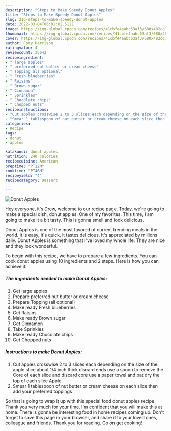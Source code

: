 ```yaml
---
description: "Steps to Make Speedy Donut Apples"
title: "Steps to Make Speedy Donut Apples"
slug: 216-steps-to-make-speedy-donut-apples
date: 2022-03-04T06:01:02.512Z
image: https://img-global.cpcdn.com/recipes/41cbfe4aabc63af3/680x482cq70/donut-apples-recipe-main-photo.jpg
thumbnail: https://img-global.cpcdn.com/recipes/41cbfe4aabc63af3/680x482cq70/donut-apples-recipe-main-photo.jpg
cover: https://img-global.cpcdn.com/recipes/41cbfe4aabc63af3/680x482cq70/donut-apples-recipe-main-photo.jpg
author: Cory Harrison
ratingvalue: 4
reviewcount: 36642
recipeingredient:
- " large apples"
- " preferred nut butter or cream cheese"
- " Topping all optional"
- " Fresh blueberries"
- " Raisins"
- " Brown sugar"
- " Cinnamon"
- " Sprinkles"
- " Chocolate chips"
- " Chopped nuts"
recipeinstructions:
- "Cut apples crosswise 2 to 3 slices each depending on the size of the apple slice about 1/4 inch thick discard ends use a spoon to remove the Core of each slice and discard core use a paper towel and pat dry the top of each slice Apple"
- "Smear 1 tablespoon of nut butter or cream cheese on each slice then add your preferred toppings"
categories:
- Recipe
tags:
- donut
- apples

katakunci: donut apples 
nutrition: 240 calories
recipecuisine: American
preptime: "PT12M"
cooktime: "PT46M"
recipeyield: "4"
recipecategory: Dessert

---
```



![Donut Apples](https://img-global.cpcdn.com/recipes/41cbfe4aabc63af3/680x482cq70/donut-apples-recipe-main-photo.jpg)

Hey everyone, it's Drew, welcome to our recipe page. Today, we're going to make a special dish, donut apples. One of my favorites. This time, I am going to make it a bit tasty. This is gonna smell and look delicious.

Donut Apples is one of the most favored of current trending meals in the world. It is easy, it's quick, it tastes delicious. It's appreciated by millions daily. Donut Apples is something that I've loved my whole life. They are nice and they look wonderful.




To begin with this recipe, we have to prepare a few ingredients. You can cook donut apples using 10 ingredients and 2 steps. Here is how you can achieve it.

<!--inarticleads1-->

##### The ingredients needed to make Donut Apples:

1. Get  large apples
1. Prepare  preferred nut butter or cream cheese
1. Prepare  Topping (all optional)
1. Make ready  Fresh blueberries
1. Get  Raisins
1. Make ready  Brown sugar
1. Get  Cinnamon
1. Take  Sprinkles
1. Make ready  Chocolate chips
1. Get  Chopped nuts




<!--inarticleads2-->

##### Instructions to make Donut Apples:

1. Cut apples crosswise 2 to 3 slices each depending on the size of the apple slice about 1/4 inch thick discard ends use a spoon to remove the Core of each slice and discard core use a paper towel and pat dry the top of each slice Apple
1. Smear 1 tablespoon of nut butter or cream cheese on each slice then add your preferred toppings




So that is going to wrap it up with this special food donut apples recipe. Thank you very much for your time. I'm confident that you will make this at home. There is gonna be interesting food in home recipes coming up. Don't forget to save this page in your browser, and share it to your loved ones, colleague and friends. Thank you for reading. Go on get cooking!
